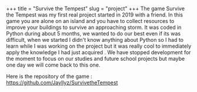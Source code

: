 +++
title = "Survive the Tempest"
slug = "project"
+++
The game Survive the Tempest was my first real project started in 2019 with a friend.
 In this game you are alone on an island and you have to collect resources to improve your buildings to survive an approaching storm.
It was coded in Python during about 5 months, we wanted to do our best even if its was difficult, when we started I didn't know anything 
about Python so I had to learn while I was working on the project but it was really cool to immediately apply the knowledge I had just acquired . 
 We have stopped development for the moment to focus on our studies and future school projects but maybe one day we will come back to this one.

Here is the repository of the game : https://github.com/Jayllyz/SurvivetheTempest